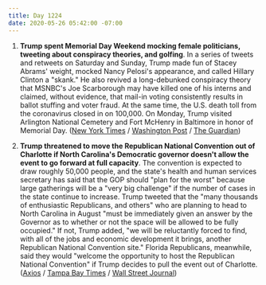 ```yaml
---
title: Day 1224
date: 2020-05-26 05:42:00 -07:00
---
```


1. **Trump spent Memorial Day Weekend mocking female politicians, tweeting about conspiracy theories, and golfing**. In a series of tweets and retweets on Saturday and Sunday, Trump made fun of Stacey Abrams' weight, mocked Nancy Pelosi's appearance, and called Hillary Clinton a "skank." He also revived a long-debunked conspiracy theory that MSNBC's Joe Scarborough may have killed one of his interns and claimed, without evidence, that mail-in voting consistently results in ballot stuffing and voter fraud. At the same time, the U.S. death toll from the coronavirus closed in on 100,000. On Monday, Trump visited Arlington National Cemetery and Fort McHenry in Baltimore in honor of Memorial Day. ([New York Times](https://www.nytimes.com/2020/05/24/us/politics/trump-coronavirus-death-toll.html) / [Washington Post](https://www.washingtonpost.com/politics/on-weekend-dedicated-to-war-dead-trump-tweets-insults-promotes-baseless-claims-and-plays-golf/2020/05/24/a1a79876-9dc3-11ea-9590-1858a893bd59_story.html) / [The Guardian](https://www.theguardian.com/us-news/2020/may/25/donald-trump-twitter-coronavirus-golfing))

2. **Trump threatened to move the Republican National Convention out of Charlotte if North Carolina's Democratic governor doesn't allow the event to go forward at full capacity**. The convention is expected to draw roughly 50,000 people, and the state's health and human services secretary has said that the GOP should "plan for the worst" because large gatherings will be a "very big challenge" if the number of cases in the state continue to increase. Trump tweeted that the "many thousands of enthusiastic Republicans, and others" who are planning to head to North Carolina in August "must be immediately given an answer by the Governor as to whether or not the space will be allowed to be fully occupied." If not, Trump added, "we will be reluctantly forced to find, with all of the jobs and economic development it brings, another Republican National Convention site." Florida Republicans, meanwhile, said they would "welcome the opportunity to host the Republican National Convention" if Trump decides to pull the event out of Charlotte. ([Axios](https://www.axios.com/trump-tweets-move-republican-convention-north-carolina-3db42d62-e303-47f9-88f0-b3f1f6f24af3.html) / [Tampa Bay Times](https://www.tampabay.com/news/health/2020/05/25/could-trump-move-the-republican-convention-to-florida-the-state-gop-is-all-for-it/) / [Wall Street Journal](https://www.wsj.com/articles/trump-threatens-to-pull-republican-convention-from-north-carolina-11590421486))